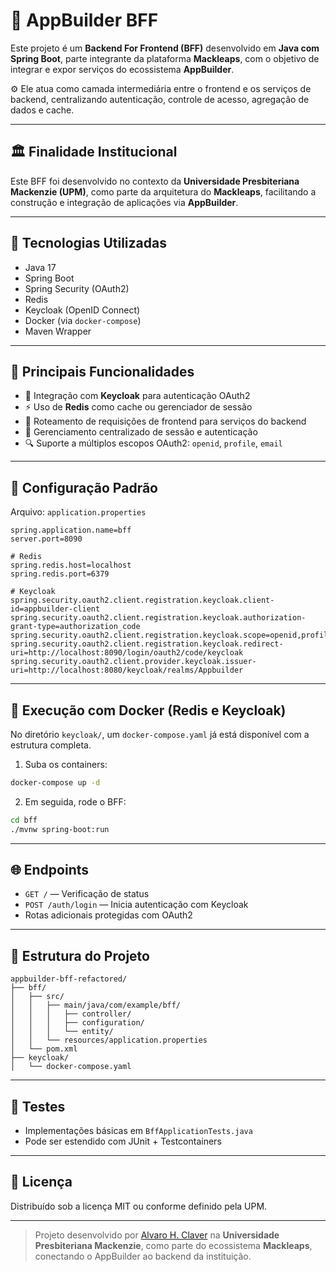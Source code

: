 # 🧩 AppBuilder BFF

Este projeto é um **Backend For Frontend (BFF)** desenvolvido em **Java com Spring Boot**, parte integrante da plataforma **Mackleaps**, com o objetivo de integrar e expor serviços do ecossistema **AppBuilder**.

⚙️ Ele atua como camada intermediária entre o frontend e os serviços de backend, centralizando autenticação, controle de acesso, agregação de dados e cache.

---

## 🏛️ Finalidade Institucional

Este BFF foi desenvolvido no contexto da **Universidade Presbiteriana Mackenzie (UPM)**, como parte da arquitetura do **Mackleaps**, facilitando a construção e integração de aplicações via **AppBuilder**.

---

## 🚀 Tecnologias Utilizadas

- Java 17
- Spring Boot
- Spring Security (OAuth2)
- Redis
- Keycloak (OpenID Connect)
- Docker (via `docker-compose`)
- Maven Wrapper

---

## 🧠 Principais Funcionalidades

- 🔐 Integração com **Keycloak** para autenticação OAuth2
- ⚡ Uso de **Redis** como cache ou gerenciador de sessão
- 🎯 Roteamento de requisições de frontend para serviços do backend
- 🔄 Gerenciamento centralizado de sessão e autenticação
- 🔍 Suporte a múltiplos escopos OAuth2: `openid`, `profile`, `email`

---

## 🔧 Configuração Padrão

Arquivo: `application.properties`

```properties
spring.application.name=bff
server.port=8090

# Redis
spring.redis.host=localhost
spring.redis.port=6379

# Keycloak
spring.security.oauth2.client.registration.keycloak.client-id=appbuilder-client
spring.security.oauth2.client.registration.keycloak.authorization-grant-type=authorization_code
spring.security.oauth2.client.registration.keycloak.scope=openid,profile,email
spring.security.oauth2.client.registration.keycloak.redirect-uri=http://localhost:8090/login/oauth2/code/keycloak
spring.security.oauth2.client.provider.keycloak.issuer-uri=http://localhost:8080/keycloak/realms/Appbuilder
```

---

## 🐳 Execução com Docker (Redis e Keycloak)

No diretório `keycloak/`, um `docker-compose.yaml` já está disponível com a estrutura completa.

1. Suba os containers:

```bash
docker-compose up -d
```

2. Em seguida, rode o BFF:

```bash
cd bff
./mvnw spring-boot:run
```

---

## 🌐 Endpoints

- `GET /` — Verificação de status
- `POST /auth/login` — Inicia autenticação com Keycloak
- Rotas adicionais protegidas com OAuth2

---

## 📁 Estrutura do Projeto

```
appbuilder-bff-refactored/
├── bff/
│   ├── src/
│   │   ├── main/java/com/example/bff/
│   │   │   ├── controller/
│   │   │   ├── configuration/
│   │   │   └── entity/
│   │   └── resources/application.properties
│   └── pom.xml
├── keycloak/
│   └── docker-compose.yaml
```

---

## 🧪 Testes

- Implementações básicas em `BffApplicationTests.java`
- Pode ser estendido com JUnit + Testcontainers

---

## 📄 Licença

Distribuído sob a licença MIT ou conforme definido pela UPM.

---

> Projeto desenvolvido por [Alvaro H. Claver](https://github.com/AlvaroHClaver) na **Universidade Presbiteriana Mackenzie**, como parte do ecossistema **Mackleaps**, conectando o AppBuilder ao backend da instituição.
